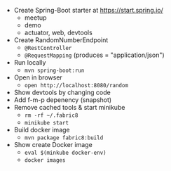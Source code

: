 * Create Spring-Boot starter at https://start.spring.io/
  - meetup
  - demo
  - actuator, web, devtools
* Create RandomNumberEndpoint
  - `@RestController`
  - `@RequestMapping` (produces = "application/json")
* Run locally
  - `mvn spring-boot:run`
* Open in browser
  - `open http://localhost:8080/random`
* Show devtools by changing code
* Add f-m-p depenency (snapshot)
* Remove cached tools & start minikube
  - `rm -rf ~/.fabric8`
  - `minikube start`
* Build docker image
  - `mvn package fabric8:build`
* Show create Docker image
  - `eval $(minkube docker-env)`
  - `docker images`
